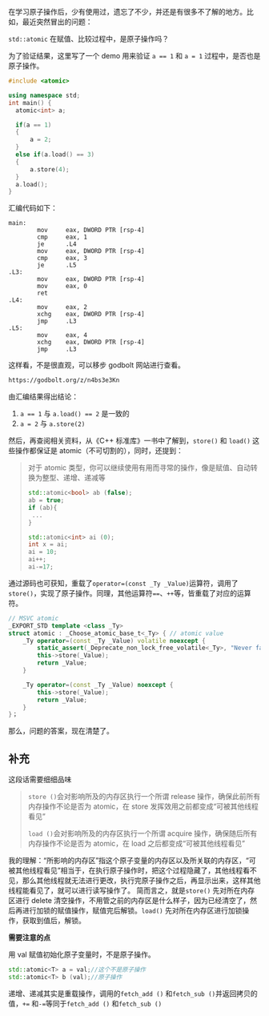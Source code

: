在学习原子操作后，少有使用过，遗忘了不少，并还是有很多不了解的地方。比如，最近突然冒出的问题：

`std::atomic` 在赋值、比较过程中，是原子操作吗？

为了验证结果，这里写了一个 demo 用来验证 `a == 1` 和 `a = 1` 过程中，是否也是原子操作。

```cpp
#include <atomic>

using namespace std;
int main() {
  atomic<int> a;

  if(a == 1)
  {
      a = 2;
  }
  else if(a.load() == 3)
  {
      a.store(4);
  }
  a.load();
}
```

汇编代码如下：

```
main:
        mov     eax, DWORD PTR [rsp-4]
        cmp     eax, 1
        je      .L4
        mov     eax, DWORD PTR [rsp-4]
        cmp     eax, 3
        je      .L5
.L3:
        mov     eax, DWORD PTR [rsp-4]
        mov     eax, 0
        ret
.L4:
        mov     eax, 2
        xchg    eax, DWORD PTR [rsp-4]
        jmp     .L3
.L5:
        mov     eax, 4
        xchg    eax, DWORD PTR [rsp-4]
        jmp     .L3
```

这样看，不是很直观，可以移步 godbolt 网站进行查看。

```html
https://godbolt.org/z/n4bs3e3Kn
```

由汇编结果得出结论：

1. `a == 1` 与 `a.load() == 2` 是一致的
2. `a = 2` 与 `a.store(2)`

然后，再查阅相关资料，从《C++ 标准库》一书中了解到，`store()` 和 `load()` 这些操作都保证是 atomic（不可切割的），同时，还提到：

> 对于 atomic 类型，你可以继续使用有用而寻常的操作，像是赋值、自动转换为整型、递增、递减等
>
> ```cpp
> std::atomic<bool> ab (false);
> ab = true;
> if (ab){
>  ...
> }
> 
> std::atomic<int> ai (0);
> int x = ai;
> ai = 10;
> ai++;
> ai-=17;
> ```



通过源码也可获知，重载了`operator=(const _Ty _Value)`运算符，调用了`store()`，实现了原子操作。同理，其他运算符`==`、`++`等，皆重载了对应的运算符。

```cpp
// MSVC atomic
_EXPORT_STD template <class _Ty>
struct atomic : _Choose_atomic_base_t<_Ty> { // atomic value
	_Ty operator=(const _Ty _Value) volatile noexcept {
        static_assert(_Deprecate_non_lock_free_volatile<_Ty>, "Never fails");
        this->store(_Value);
        return _Value;
    }

    _Ty operator=(const _Ty _Value) noexcept {
        this->store(_Value);
        return _Value;
    }
}；
```



那么，问题的答案，现在清楚了。

## 补充

这段话需要细细品味

>  `store ()`会对影响所及的内存区执行一个所谓 release 操作，确保此前所有内存操作不论是否为 atomic，在 store 发挥效用之前都变成“可被其他线程看见”
>
>  `load ()`会对影响所及的内存区执行一个所谓 acquire 操作，确保随后所有内存操作不论是否为 atomic，在 load 之后都变成“可被其他线程看见”

我的理解：“所影响的内存区”指这个原子变量的内存区以及所关联的内存区，“可被其他线程看见”相当于，在执行原子操作时，把这个过程隐藏了，其他线程看不见，那么其他线程就无法进行更改，执行完原子操作之后，再显示出来，这样其他线程能看见了，就可以进行读写操作了。
简而言之，就是`store()` 先对所在内存区进行 delete 清空操作，不用管之前的内存区是什么样子，因为已经清空了，然后再进行加锁的赋值操作，赋值完后解锁。`load()` 先对所在内存区进行加锁操作，获取到值后，解锁。

**需要注意的点**

用 val 赋值初始化原子变量时，不是原子操作。

```cpp
std::atomic<T> a = val;//这个不是原子操作
std::atomic<T> b (val);//原子操作
```

递增、递减其实是重载操作，调用的`fetch_add ()` 和`fetch_sub ()`并返回拷贝的值，`+=` 和`-=`等同于`fetch_add ()` 和`fetch_sub ()`